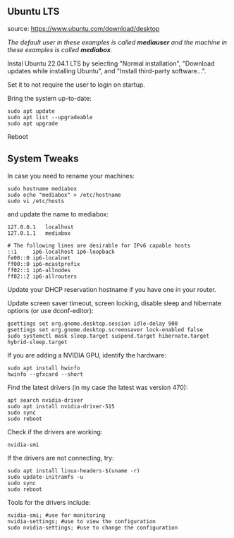 ## Ubuntu LTS

source: https://www.ubuntu.com/download/desktop

_The default user in these examples is called **mediauser** and the machine in these examples is called **mediabox**._

Instal Ubuntu 22.04.1 LTS by selecting "Normal installation", "Download updates while installing Ubuntu", and "Install third-party software...".

Set it to not require the user to login on startup.


Bring the system up-to-date:
```console
sudo apt update
sudo apt list --upgradeable
sudo apt upgrade
```
Reboot

## System Tweaks

In case you need to rename your machines:
```console
sudo hostname mediabox
sudo echo "mediabox" > /etc/hostname
sudo vi /etc/hosts
```
and update the name to mediabox:
```
127.0.0.1	localhost
127.0.1.1	mediabox

# The following lines are desirable for IPv6 capable hosts
::1     ip6-localhost ip6-loopback
fe00::0 ip6-localnet
ff00::0 ip6-mcastprefix
ff02::1 ip6-allnodes
ff02::2 ip6-allrouters
```
Update your DHCP reservation hostname if you have one in your router.

Update screen saver timeout, screen locking, disable sleep and hibernate options (or use dconf-editor):
```console
gsettings set org.gnome.desktop.session idle-delay 900
gsettings set org.gnome.desktop.screensaver lock-enabled false
sudo systemctl mask sleep.target suspend.target hibernate.target hybrid-sleep.target
```

If you are adding a NVIDIA GPU, identify the hardware:
```console
sudo apt install hwinfo
hwinfo --gfxcard --short
```

Find the latest drivers (in my case the latest was version 470):
```console
apt search nvidia-driver
sudo apt install nvidia-driver-515
sudo sync
sudo reboot
```

Check if the drivers are working:
```console
nvidia-smi
```

If the drivers are not connecting, try:
```console
sudo apt install linux-headers-$(uname -r)
sudo update-initramfs -u
sudo sync
sudo reboot
```

Tools for the drivers include:
```console
nvidia-smi; #use for monitoring
nvidia-settings; #use to view the configuration
sudo nvidia-settings; #use to change the configuration
```
